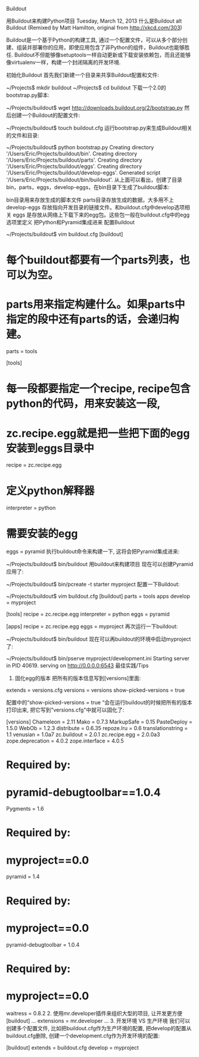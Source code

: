 Buildout

用Buildout来构建Python项目
Tuesday, March 12, 2013
什么是Buildout
alt Buildout
(Remixed by Matt Hamilton, original from http://xkcd.com/303)

Buildout是一个基于Python的构建工具, 通过一个配置文件，可以从多个部分创建、组装并部署你的应用，即使应用包含了非Python的组件，Buildout也能够胜任. Buildout不但能够像setuptools一样自动更新或下载安装依赖包，而且还能够像virtualenv一样，构建一个封闭隔离的开发环境.

初始化Buildout
首先我们新建一个目录来共享Buildout配置和文件:

~/Projects$ mkdir buildout
~/Projects$ cd buildout
下载一个2.0的bootstrap.py脚本:

~/Projects/buildout$ wget http://downloads.buildout.org/2/bootstrap.py
然后创建一个Buildout的配置文件:

~/Projects/buildout$ touch buildout.cfg
运行bootstrap.py来生成Buildout相关的文件和目录:

~/Projects/buildout$ python bootstrap.py
Creating directory '/Users/Eric/Projects/buildout/bin'.
Creating directory '/Users/Eric/Projects/buildout/parts'.
Creating directory '/Users/Eric/Projects/buildout/eggs'.
Creating directory '/Users/Eric/Projects/buildout/develop-eggs'.
Generated script '/Users/Eric/Projects/buildout/bin/buildout'.
从上面可以看出，创建了目录bin，parts，eggs，develop-eggs，在bin目录下生成了buildout脚本:

bin目录用来存放生成的脚本文件
parts目录存放生成的数据，大多用不上
develop-eggs 存放指向开发目录的链接文件。和buildout.cfg中develop选项相关
eggs 是存放从网络上下载下来的egg包。这些包一般在buildout.cfg中的egg选项里定义
把Python和Pyramid集成进来
配置Buildout

~/Projects/buildout$ vim buildout.cfg
[buildout]
# 每个buildout都要有一个parts列表，也可以为空。
# parts用来指定构建什么。如果parts中指定的段中还有parts的话，会递归构建。
parts = tools

[tools]
# 每一段都要指定一个recipe, recipe包含python的代码，用来安装这一段,
# zc.recipe.egg就是把一些把下面的egg安装到eggs目录中
recipe = zc.recipe.egg
# 定义python解释器
interpreter = python
# 需要安装的egg
eggs =
    pyramid
执行buildout命令来构建一下, 这将会把Pyramid集成进来:

~/Projects/buildout$ bin/buildout
用buildout来构建项目
现在可以创建Pyramid应用了:

~/Projects/buildout$ bin/pcreate -t starter myproject
配置一下Buildout:

~/Projects/buildout$ vim buildout.cfg
[buildout]
parts =
    tools
    apps
develop = myproject

[tools]
recipe = zc.recipe.egg
interpreter = python
eggs =
    pyramid

[apps]
recipe = zc.recipe.egg
eggs = myproject
再次运行一下buildout:

~/Projects/buildout$ bin/buildout
现在可以再buildout的环境中启动myproject了:

~/Projects/buildout$ bin/pserve myproject/development.ini
Starting server in PID 40619.
serving on http://0.0.0.0:6543
最佳实践/Tips
1. 固化egg的版本
把所有的版本信息写到[versions]里面:

extends = versions.cfg
versions = versions
show-picked-versions = true

配置中的“show-picked-versions = true “会在运行buildout的时候把所有的版本打印出来, 把它写到"versions.cfg"中就可以固化了:

[versions]
Chameleon = 2.11
Mako = 0.7.3
MarkupSafe = 0.15
PasteDeploy = 1.5.0
WebOb = 1.2.3
distribute = 0.6.35
repoze.lru = 0.6
translationstring = 1.1
venusian = 1.0a7
zc.buildout = 2.0.1
zc.recipe.egg = 2.0.0a3
zope.deprecation = 4.0.2
zope.interface = 4.0.5

# Required by:
# pyramid-debugtoolbar==1.0.4
Pygments = 1.6

# Required by:
# myproject==0.0
pyramid = 1.4

# Required by:
# myproject==0.0
pyramid-debugtoolbar = 1.0.4

# Required by:
# myproject==0.0
waitress = 0.8.2
2. 使用mr.developer插件来组织大型的项目, 让开发更方便
[buildout]
...
extensions = mr.developer
…
3. 开发环境 VS 生产环境
我们可以创建多个配置文件, 比如把buildout.cfg作为生产环境的配置, 把develop的配置从buildout.cfg删除, 创建一个development.cfg作为开发环境的配置:

[buildout]
extends = buildout.cfg
develop = myproject
